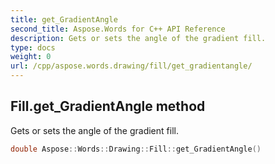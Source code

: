 ```yaml
---
title: get_GradientAngle
second_title: Aspose.Words for C++ API Reference
description: Gets or sets the angle of the gradient fill. 
type: docs
weight: 0
url: /cpp/aspose.words.drawing/fill/get_gradientangle/
---
```

## Fill.get_GradientAngle method


Gets or sets the angle of the gradient fill.

```cpp
double Aspose::Words::Drawing::Fill::get_GradientAngle()
```

